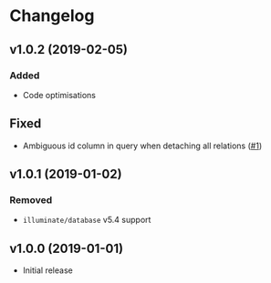 # Changelog

## v1.0.2 (2019-02-05)
### Added
- Code optimisations

## Fixed
- Ambiguous id column in query when detaching all relations ([#1](https://gitlab.com/altek/eventually/issues/1))

## v1.0.1 (2019-01-02)
### Removed
- `illuminate/database` v5.4 support

## v1.0.0 (2019-01-01)

- Initial release
